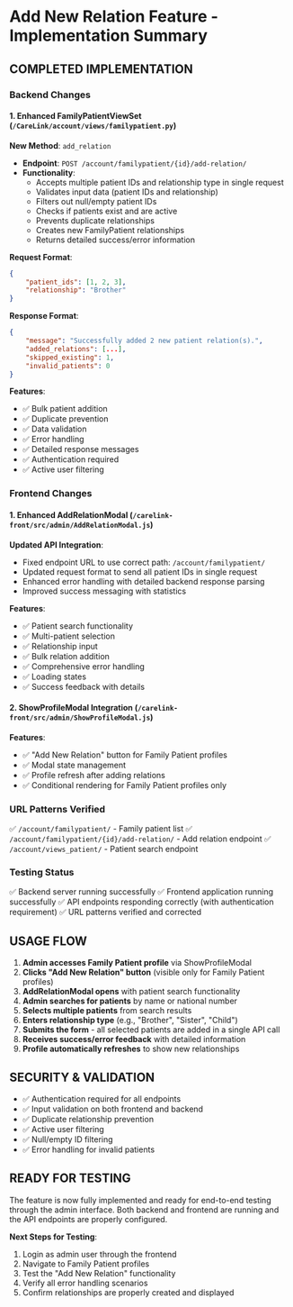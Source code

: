 # Add New Relation Feature - Implementation Summary

## COMPLETED IMPLEMENTATION

### Backend Changes

#### 1. Enhanced FamilyPatientViewSet (`/CareLink/account/views/familypatient.py`)
**New Method**: `add_relation`
- **Endpoint**: `POST /account/familypatient/{id}/add-relation/`
- **Functionality**:
  - Accepts multiple patient IDs and relationship type in single request
  - Validates input data (patient IDs and relationship)
  - Filters out null/empty patient IDs
  - Checks if patients exist and are active
  - Prevents duplicate relationships
  - Creates new FamilyPatient relationships
  - Returns detailed success/error information

**Request Format**:
```json
{
    "patient_ids": [1, 2, 3],
    "relationship": "Brother"
}
```

**Response Format**:
```json
{
    "message": "Successfully added 2 new patient relation(s).",
    "added_relations": [...],
    "skipped_existing": 1,
    "invalid_patients": 0
}
```

**Features**:
- ✅ Bulk patient addition
- ✅ Duplicate prevention
- ✅ Data validation
- ✅ Error handling
- ✅ Detailed response messages
- ✅ Authentication required
- ✅ Active user filtering

### Frontend Changes

#### 1. Enhanced AddRelationModal (`/carelink-front/src/admin/AddRelationModal.js`)
**Updated API Integration**:
- Fixed endpoint URL to use correct path: `/account/familypatient/`
- Updated request format to send all patient IDs in single request
- Enhanced error handling with detailed backend response parsing
- Improved success messaging with statistics

**Features**:
- ✅ Patient search functionality
- ✅ Multi-patient selection
- ✅ Relationship input
- ✅ Bulk relation addition
- ✅ Comprehensive error handling
- ✅ Loading states
- ✅ Success feedback with details

#### 2. ShowProfileModal Integration (`/carelink-front/src/admin/ShowProfileModal.js`)
**Features**:
- ✅ "Add New Relation" button for Family Patient profiles
- ✅ Modal state management
- ✅ Profile refresh after adding relations
- ✅ Conditional rendering for Family Patient profiles only

### URL Patterns Verified
✅ `/account/familypatient/` - Family patient list
✅ `/account/familypatient/{id}/add-relation/` - Add relation endpoint
✅ `/account/views_patient/` - Patient search endpoint

### Testing Status
✅ Backend server running successfully
✅ Frontend application running successfully
✅ API endpoints responding correctly (with authentication requirement)
✅ URL patterns verified and corrected

## USAGE FLOW

1. **Admin accesses Family Patient profile** via ShowProfileModal
2. **Clicks "Add New Relation" button** (visible only for Family Patient profiles)
3. **AddRelationModal opens** with patient search functionality
4. **Admin searches for patients** by name or national number
5. **Selects multiple patients** from search results
6. **Enters relationship type** (e.g., "Brother", "Sister", "Child")
7. **Submits the form** - all selected patients are added in a single API call
8. **Receives success/error feedback** with detailed information
9. **Profile automatically refreshes** to show new relationships

## SECURITY & VALIDATION

- ✅ Authentication required for all endpoints
- ✅ Input validation on both frontend and backend
- ✅ Duplicate relationship prevention
- ✅ Active user filtering
- ✅ Null/empty ID filtering
- ✅ Error handling for invalid patients

## READY FOR TESTING

The feature is now fully implemented and ready for end-to-end testing through the admin interface. Both backend and frontend are running and the API endpoints are properly configured.

**Next Steps for Testing**:
1. Login as admin user through the frontend
2. Navigate to Family Patient profiles
3. Test the "Add New Relation" functionality
4. Verify all error handling scenarios
5. Confirm relationships are properly created and displayed
